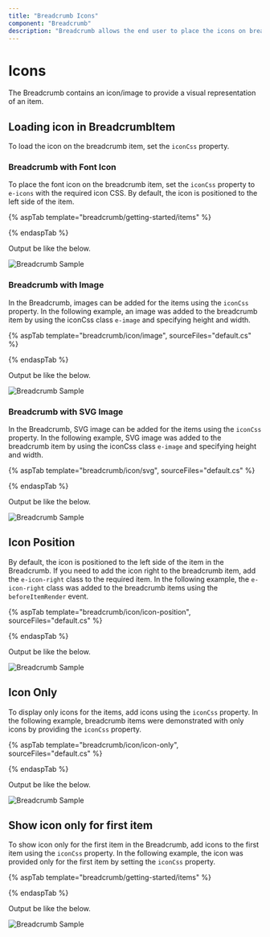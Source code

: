 ```yaml
---
title: "Breadcrumb Icons"
component: "Breadcrumb"
description: "Breadcrumb allows the end user to place the icons on breadcrumb items and navigate to other webpages while clicking the Breadcrumb items."
---
```


# Icons

The Breadcrumb contains an icon/image to provide a visual representation of an item.

## Loading icon in BreadcrumbItem

To load the icon on the breadcrumb item, set the `iconCss` property.

### Breadcrumb with Font Icon

To place the font icon on the breadcrumb item, set the `iconCss` property to `e-icons` with the required icon CSS. By default, the icon is positioned to the left side of the item.

{% aspTab template="breadcrumb/getting-started/items" %}

{% endaspTab %}

Output be like the below.

![Breadcrumb Sample](./images/items.PNG)

### Breadcrumb with Image

In the Breadcrumb, images can be added for the items using the `iconCss` property. In the following example, an image was added to the breadcrumb item by using the iconCss class `e-image` and specifying height and width.

{% aspTab template="breadcrumb/icon/image", sourceFiles="default.cs" %}

{% endaspTab %}

Output be like the below.

![Breadcrumb Sample](./images/image.PNG)

### Breadcrumb with SVG Image

In the Breadcrumb, SVG image can be added for the items using the `iconCss` property. In the following example, SVG image was added to the breadcrumb item by using the iconCss class `e-image` and specifying height and width.

{% aspTab template="breadcrumb/icon/svg", sourceFiles="default.cs" %}

{% endaspTab %}

Output be like the below.

![Breadcrumb Sample](./images/svg.PNG)

## Icon Position

By default, the icon is positioned to the left side of the item in the Breadcrumb. If you need to add the icon right to the breadcrumb item, add the `e-icon-right` class to the required item. In the following example, the `e-icon-right` class was added to the breadcrumb items using the `beforeItemRender` event.

{% aspTab template="breadcrumb/icon/icon-position", sourceFiles="default.cs" %}

{% endaspTab %}

Output be like the below.

![Breadcrumb Sample](./images/icons-position.PNG)

## Icon Only

To display only icons for the items, add icons using the `iconCss` property. In the following example, breadcrumb items were demonstrated with only icons by providing the `iconCss` property.

{% aspTab template="breadcrumb/icon/icon-only", sourceFiles="default.cs" %}

{% endaspTab %}

Output be like the below.

![Breadcrumb Sample](./images/icon-only.PNG)

## Show icon only for first item

To show icon only for the first item in the Breadcrumb, add icons to the first item using the `iconCss` property. In the following example, the icon was provided only for the first item by setting the `iconCss` property.

{% aspTab template="breadcrumb/getting-started/items" %}

{% endaspTab %}

Output be like the below.

![Breadcrumb Sample](./images/items.PNG)